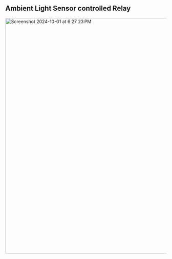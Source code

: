 
Ambient Light Sensor controlled Relay
---
<img width="733" alt="Screenshot 2024-10-01 at 6 27 23 PM" src="https://github.com/user-attachments/assets/1c20008c-6b85-40df-82ab-a59c1461119a">
